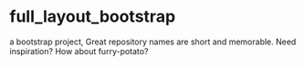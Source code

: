 # full_layout_bootstrap
a bootstrap project, Great repository names are short and memorable. Need inspiration? How about furry-potato?

